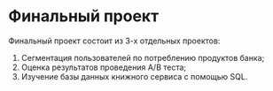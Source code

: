 # Финальный проект

Финальный проект состоит из 3-х отдельных проектов:
1) Сегментация пользователей по потреблению продуктов банка;
2) Оценка результатов проведения А/В теста;
3) Изучение базы данных книжного сервиса с помощью SQL.
